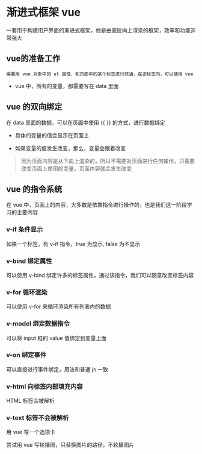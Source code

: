 # 渐进式框架 vue

一套用于构建用户界面的渐进式框架，他是由底层向上渲染的框架，效率和功能非常强大

## vue的准备工作

	需要用 vue 对象中的 el 属性，和页面中的某个标签进行联通，在该标签内，可以使用 vue

- vue 中，所有的变量，都需要写在 data 里面

## vue 的双向绑定

在 data 里面的数据，可以在页面中使用 {{ }} 的方式，进行数据绑定

- 具体的变量的值会显示在页面上

- 如果变量的值发生改变，那么，变量会跟着改变

> 因为页面内容是从下向上渲染的，所以不需要对页面进行任何操作，只需要改变页面上使用的变量，页面内容就会发生改变

## vue 的指令系统

在 vue 中，页面上的内容，大多数是依靠指令进行操作的，也是我们这一阶段学习的主要内容

### v-if 条件显示

如果一个标签，有 v-if 指令，true 为显示, false 为不显示

### v-bind 绑定属性

可以使用 v-bind 绑定许多的标签属性，通过该指令，我们可以随意改变标签内容

### v-for 循环渲染

可以使用 v-for 来循环渲染所有列表内的数据

### v-model 绑定数据指令

可以将 input 框的 value 值绑定到变量上面

### v-on 绑定事件

可以直接进行事件绑定，用法和普通 js 一致

### v-html 向标签内部填充内容

HTML 标签会被解析

### v-text 标签不会被解析

用 vue 写一个选项卡

尝试用 vue 写轮播图，只替换图片的路径，不轮播图片